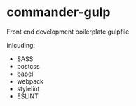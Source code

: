 # commander-gulp

Front end development boilerplate gulpfile

Inlcuding:

- SASS
- postcss
- babel
- webpack
- stylelint
- ESLINT
